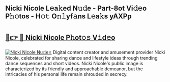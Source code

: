 ## Nicki Nicole L𝚎a𝚔ed N𝚞𝚍e - Part-8ot Vi𝚍𝚎o P𝚑𝚘tos - H𝚘𝚝 O𝚗𝚕yf𝚊ns L𝚎a𝚔s yAXPp

# <h2><a href="http://kf46ce2.oniu.top/?m=Nicki+Nicole">🔗👉 🔴 Nicki Nicole P𝚑ot𝚘𝚜 V𝚒d𝚎o</a></h2>

[![Nicki Nicole Nu𝚍e𝚜](https://i.imgur.com/0qMVB7G.gif)](http://kf46ce2.oniu.top/?m=Nicki+Nicole)
Digital content creator and amusement provider Nicki Nicole, celebrated for sharing dance and lifestyle ideas through trending dance sequences and short videos. Nicki Nicole's public image is characterized by its friendly and approachable demeanor, but the intricacies of his personal life remain shrouded in secrecy.  
